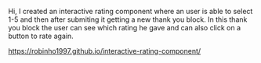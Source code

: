 Hi, I created an interactive rating component where an user is able to select 1-5 and then after submiting it getting a new thank you block.
In this thank you block the user can see which rating he gave and can also click on a button to rate again.

https://robinho1997.github.io/interactive-rating-component/
